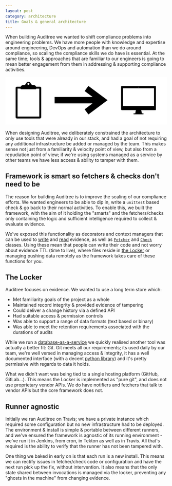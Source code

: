 ```yaml
---
layout: post
category: architecture
title: Goals & general architecture
---
```


When building Auditree we wanted to shift compliance problems into engineering problems. We have more people with knowledge and expertise around engineering, DevOps and automation than we do around compliance, so scaling the compliance skills we do have is essential. At the same time; tools & approaches that are familiar to our engineers is going to mean better engagement from them in addressing & supporting compliance activities.

![Clipboard to automation](/images/clipboard.png)

When designing Auditree, we deliberately constrained the architecture to only use tools that were already in our stack, and had a goal of not requiring any additional infrastructure be added or managed by the team. This makes sense not just from a familiarity & velocity point of view, but also from a repudiation point of view; if we're using systems managed as a service by other teams we have less access & ability to tamper with them.

## Framework is smart so fetchers & checks don't need to be

The reason for building Auditree is to improve the scaling of our compliance efforts. We wanted engineers to be able to dip in, write a `unittest` based check & go back to their normal activities. To enable this, we built the framework, with the aim of it holding the "smarts" and the fetchers/checks only containing the logic and sufficient intelligence required to collect & evaluate evidence.

We've exposed this functionality as decorators and context managers that can be used to [write][] and [read][] evidence, as well as [`Fetcher`][fetcher] and [`Check`][check] classes. Using these mean that people can write their code and not worry about evidence TTL (time to live), where files reside in [the Locker](#the-locker) or managing pushing data remotely as the framework takes care of these functions for you.

## The Locker

Auditree focuses on evidence. We wanted to use a long term store which:

- Met familiarity goals of the project as a whole
- Maintained record integrity & provided evidence of tampering
- Could deliver a change history via a defined API
- Had suitable access & permission controls
- Was able to support a range of data formats (text based or binary)
- Was able to meet the retention requirements associated with the durations of audits

While we run a [database-as-a-service](https://cloudant.com) we quickly realised another tool was actually a better fit: Git. Git meets all our requirements; its used daily by our team, we're well versed in managing access & integrity, it has a well documented interface (with a decent [python library](https://gitpython.readthedocs.io/en/stable/)) and it's pretty permissive with regards to data it holds.

What we didn't want was being tied to a single hosting platform (GitHub, GitLab...). This means the Locker is implemented as "pure git", and does not use proprietary vendor APIs. We do have notifiers and fetchers that talk to vendor APIs but the core framework does not.

## Runner agnostic

Initially we ran Auditree on Travis; we have a private instance which required some configuration but no new infrastructure had to be deployed. The environment & install is simple & portable between different runners, and we've ensured the framework is agnostic of its running environment - we've run it in Jenkins, from cron, in Tekton as well as in Travis. All that's required is the ability to verify that the runner has not been tampered with.

One thing we baked in early on is that each run is a new install. This means we can rectify issues in fetcher/check code or configuration and have the next run pick up the fix, without intervention. It also means that the only state shared between invocations is managed via the locker, preventing any "ghosts in the machine" from changing evidence.

[check]: https://complianceascode.github.io/auditree-framework/design-principles.html#compliance-checks
[write]: https://complianceascode.github.io/auditree-framework/design-principles.html#evidence-validation
[read]: https://complianceascode.github.io/auditree-framework/design-principles.html#id2
[fetcher]: https://complianceascode.github.io/auditree-framework/design-principles.html#compliance-fetchers
[locker]: https://complianceascode.github.io/auditree-framework/design-principles.html#evidence-locker
